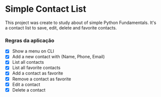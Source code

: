# Simple Contact List

This project was create to study about of simple Python Fundamentals. It's a contact list to save, edit, delete and favorite contacts.

### Regras da aplicação

- [x] Show a menu on CLI
- [x] Add a new contact with (Name, Phone, Email)
- [x] List all contacts
- [x] List all favorite contacts
- [x] Add a contact as favorite
- [x] Remove a contact as favorite
- [x] Edit a contact
- [x] Delete a contact
